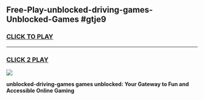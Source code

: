 
## Free-Play-unblocked-driving-games-Unblocked-Games #gtje9
<h3>
<a href="https://news.freeplayer.one?title=unblocked-driving-games&ref=8M">CLICK TO PLAY</a></h3>
<hr>

<h3>
<a href="https://news.freeplayer.one?title=unblocked-driving-games&ref=8M">CLICK 2 PLAY</a>
  
</h3>

<a href="https://news.freeplayer.one?title=unblocked-driving-games&ref=8M"><img src="https://clearcache.store/games.png"></a>


**unblocked-driving-games games unblocked: Your Gateway to Fun and Accessible Online Gaming**
